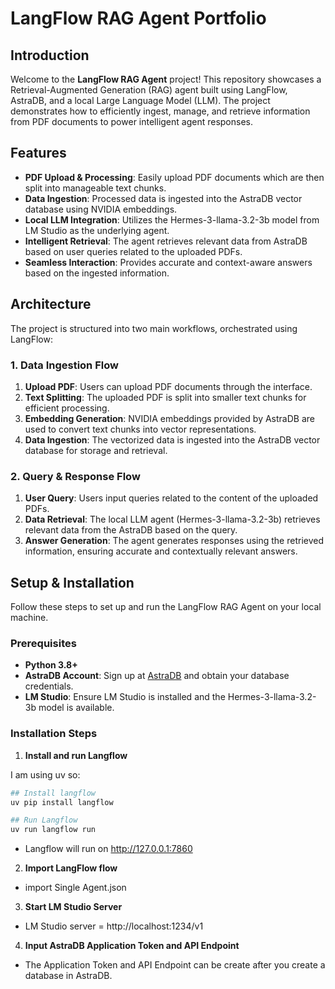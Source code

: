 # LangFlow RAG Agent Portfolio

## Introduction

Welcome to the **LangFlow RAG Agent** project! This repository showcases a Retrieval-Augmented Generation (RAG) agent built using LangFlow, AstraDB, and a local Large Language Model (LLM). The project demonstrates how to efficiently ingest, manage, and retrieve information from PDF documents to power intelligent agent responses.

## Features

- **PDF Upload & Processing**: Easily upload PDF documents which are then split into manageable text chunks.
- **Data Ingestion**: Processed data is ingested into the AstraDB vector database using NVIDIA embeddings.
- **Local LLM Integration**: Utilizes the Hermes-3-llama-3.2-3b model from LM Studio as the underlying agent.
- **Intelligent Retrieval**: The agent retrieves relevant data from AstraDB based on user queries related to the uploaded PDFs.
- **Seamless Interaction**: Provides accurate and context-aware answers based on the ingested information.

## Architecture

The project is structured into two main workflows, orchestrated using LangFlow:

### 1. Data Ingestion Flow

1. **Upload PDF**: Users can upload PDF documents through the interface.
2. **Text Splitting**: The uploaded PDF is split into smaller text chunks for efficient processing.
3. **Embedding Generation**: NVIDIA embeddings provided by AstraDB are used to convert text chunks into vector representations.
4. **Data Ingestion**: The vectorized data is ingested into the AstraDB vector database for storage and retrieval.

### 2. Query & Response Flow

1. **User Query**: Users input queries related to the content of the uploaded PDFs.
2. **Data Retrieval**: The local LLM agent (Hermes-3-llama-3.2-3b) retrieves relevant data from the AstraDB based on the query.
3. **Answer Generation**: The agent generates responses using the retrieved information, ensuring accurate and contextually relevant answers.

## Setup & Installation

Follow these steps to set up and run the LangFlow RAG Agent on your local machine.

### Prerequisites

- **Python 3.8+**
- **AstraDB Account**: Sign up at [AstraDB](https://www.datastax.com/products/datastax-astra) and obtain your database credentials.
- **LM Studio**: Ensure LM Studio is installed and the Hermes-3-llama-3.2-3b model is available.

### Installation Steps

1. **Install and run Langflow**

I am using uv so:
```bash
## Install langflow
uv pip install langflow

## Run Langflow
uv run langflow run
```
- Langflow will run on http://127.0.0.1:7860

2. **Import LangFlow flow**
- import Single Agent.json

3. **Start LM Studio Server**
- LM Studio server = http://localhost:1234/v1

4. **Input AstraDB Application Token and API Endpoint**
- The Application Token and API Endpoint can be create after you create a database in AstraDB.
